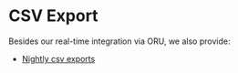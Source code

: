 # CSV Export

Besides our real-time integration via ORU, we also provide:

* [Nightly csv exports](responses)
